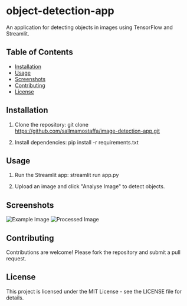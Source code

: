 # object-detection-app

An application for detecting objects in images using TensorFlow and Streamlit.

## Table of Contents

- [Installation](#installation)
- [Usage](#usage)
- [Screenshots](#screenshots)
- [Contributing](#contributing)
- [License](#license)

## Installation

1. Clone the repository:
git clone https://github.com/sallmamostaffa/image-detection-app.git


2. Install dependencies:
pip install -r requirements.txt


## Usage

1. Run the Streamlit app:
streamlit run app.py

3. Upload an image and click "Analyse Image" to detect objects.

## Screenshots

![Example Image](https://raw.githubusercontent.com/sallmamostaffa/image-detection-app/main/Develop%20AIpowered%20he%20(1).jpg)
![Processed Image](https://raw.githubusercontent.com/sallmamostaffa/image-detection-app/main/Screenshot%202024-06-21%20163223.png)

## Contributing

Contributions are welcome! Please fork the repository and submit a pull request.

## License

This project is licensed under the MIT License - see the LICENSE file for details.
